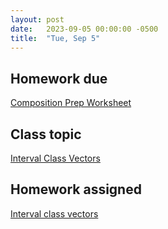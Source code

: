 ```yaml
---
layout: post
date:   2023-09-05 00:00:00 -0500
title:  "Tue, Sep 5"
---
```


## Homework due

[Composition Prep Worksheet](https://viva.pressbooks.pub/openmusictheory/chapter/pc-sets-normal-order-and-transformations/#assignments)

## Class topic

[Interval Class Vectors](https://viva.pressbooks.pub/openmusictheory/chapter/interval-class-vectors/)

## Homework assigned

[Interval class vectors](https://viva.pressbooks.pub/openmusictheory/chapter/interval-class-vectors/#assignments)

